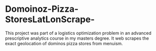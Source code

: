 # Domoinoz-Pizza-StoresLatLonScrape-
This project was part of a logistics optimization problem in an advanced prescriptive analytics course in my masters degree. It web scrapes the exact geolocation of dominos pizza stores from menuism. 
